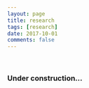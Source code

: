 ```yaml
---
layout: page
title: research
tags: [research]
date: 2017-10-01
comments: false
---
```

    
### Under construction...
